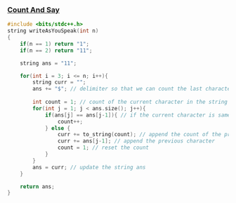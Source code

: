 ### [Count And Say](https://www.codingninjas.com/studio/problems/count-and-say_8230807?challengeSlug=striver-sde-challenge&leftPanelTab=0)

```cpp
#include <bits/stdc++.h> 
string writeAsYouSpeak(int n) 
{
	if(n == 1) return "1";
	if(n == 2) return "11";

	string ans = "11";

	for(int i = 3; i <= n; i++){
		string curr = "";
		ans += "$"; // delimiter so that we can count the last character
		
		int count = 1; // count of the current character in the string ans 
		for(int j = 1; j < ans.size(); j++){
			if(ans[j] == ans[j-1]){ // if the current character is same as the previous character
				count++;
			} else {
				curr += to_string(count); // append the count of the previous character
				curr += ans[j-1]; // append the previous character
				count = 1; // reset the count
			}
		}
		ans = curr; // update the string ans
	}

	return ans;
}
```